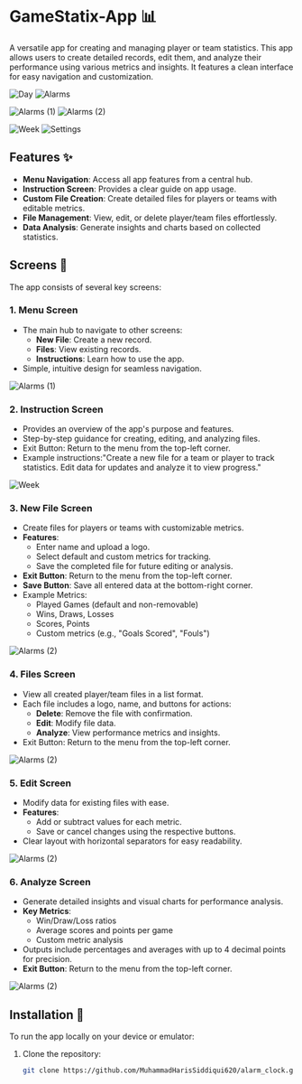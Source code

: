 # GameStatix-App 📊

A versatile app for creating and managing player or team statistics. This app allows users to create detailed records, edit them, and analyze their performance using various metrics and insights. It features a clean interface for easy navigation and customization.


![Day](https://github.com/user-attachments/assets/6ca54822-2dd1-4dd7-8cbb-f649d5141c79)
![Alarms](https://github.com/user-attachments/assets/770515e8-9549-4d8d-87e3-0b2a74a06737)

![Alarms (1)](https://github.com/user-attachments/assets/000dce68-5fbe-4c6f-8677-1d249fd2b076)
![Alarms (2)](https://github.com/user-attachments/assets/26bd8669-9697-4cb6-97b1-f3337f0b2d00)

![Week](https://github.com/user-attachments/assets/704f7824-ff4b-42c0-832d-2476b6daa542)
![Settings](https://github.com/user-attachments/assets/bdb78a06-8aa4-4d5e-9d49-a819e545483f)



## Features ✨

- **Menu Navigation**: Access all app features from a central hub.
- **Instruction Screen**: Provides a clear guide on app usage.
- **Custom File Creation**: Create detailed files for players or teams with editable metrics.
- **File Management**: View, edit, or delete player/team files effortlessly.
- **Data Analysis**: Generate insights and charts based on collected statistics.

## Screens 🚀

The app consists of several key screens:

### 1. **Menu Screen**
   - The main hub to navigate to other screens:
      - **New File**: Create a new record.
      - **Files**: View existing records.
      - **Instructions**: Learn how to use the app.
   - Simple, intuitive design for seamless navigation.

![Alarms (1)](https://github.com/user-attachments/assets/853d95ad-997e-44af-9121-13971832268a)

### 2. **Instruction Screen**
   - Provides an overview of the app's purpose and features.
   - Step-by-step guidance for creating, editing, and analyzing files.
   - Exit Button: Return to the menu from the top-left corner.
   - Example instructions:"Create a new file for a team or player to track statistics. Edit data for updates and analyze it to view progress."

![Week](https://github.com/user-attachments/assets/93108a75-32bd-4d57-834e-39fed76a0f64)

### 3. **New File Screen**
   - Create files for players or teams with customizable metrics.
   - **Features**: 
     - Enter name and upload a logo.
     - Select default and custom metrics for tracking.
     - Save the completed file for future editing or analysis.
   - **Exit Button**: Return to the menu from the top-left corner.
   - **Save Button**: Save all entered data at the bottom-right corner.
   - Example Metrics:
     - Played Games (default and non-removable)
     - Wins, Draws, Losses
     - Scores, Points
     - Custom metrics (e.g., "Goals Scored", "Fouls")

![Alarms (2)](https://github.com/user-attachments/assets/17f740e6-458c-413e-bc14-60ad572ad80a)

### 4. **Files Screen**
   - View all created player/team files in a list format.
   - Each file includes a logo, name, and buttons for actions:
     - **Delete**: Remove the file with confirmation.
     - **Edit**: Modify file data.
     - **Analyze**: View performance metrics and insights.
   - Exit Button: Return to the menu from the top-left corner.

![Alarms (2)](https://github.com/user-attachments/assets/17f740e6-458c-413e-bc14-60ad572ad80a)

### 5. **Edit Screen**
   - Modify data for existing files with ease.
   - **Features**: 
     - Add or subtract values for each metric.
     - Save or cancel changes using the respective buttons.
   - Clear layout with horizontal separators for easy readability.

![Alarms (2)](https://github.com/user-attachments/assets/17f740e6-458c-413e-bc14-60ad572ad80a)

### 6. **Analyze Screen**
   - Generate detailed insights and visual charts for performance analysis.
   - **Key Metrics**: 
     - Win/Draw/Loss ratios
     - Average scores and points per game
     - Custom metric analysis
   - Outputs include percentages and averages with up to 4 decimal points for precision.
   - **Exit Button**: Return to the menu from the top-left corner.

![Alarms (2)](https://github.com/user-attachments/assets/17f740e6-458c-413e-bc14-60ad572ad80a)

## Installation 🔧

To run the app locally on your device or emulator:

1. Clone the repository:
   ```bash
   git clone https://github.com/MuhammadHarisSiddiqui620/alarm_clock.git
